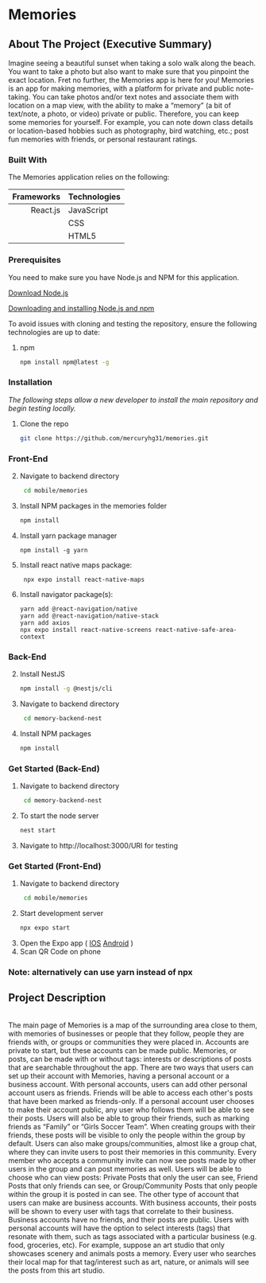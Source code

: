 # Memories


<!-- ABOUT THE PROJECT -->
## About The Project (Executive Summary)

Imagine seeing a beautiful sunset when taking a solo walk along the beach. You want to take a photo but also want to make sure that you pinpoint the exact location. Fret no further, the Memories app is here for you! Memories is an app for making memories, with a platform for private and public note-taking. You can take photos and/or text notes and associate them with location on a map view, with the ability to make a “memory” (a bit of text/note, a photo, or video) private or public. Therefore, you can keep some memories for yourself. For example, you can note down class details or location-based hobbies such as photography, bird watching, etc.; post fun memories with friends, or personal restaurant ratings.


### Built With

The Memories application relies on the following:

| Frameworks                    | Technologies                      |
| ---:                          | :----                             |
| React.js                      | JavaScript                        |
|                               | CSS                               |
|                               | HTML5                             |

### Prerequisites

You need to make sure you have Node.js and NPM for this application.

[Download Node.js](https://nodejs.org/en/download)

[Downloading and installing Node.js and npm](https://docs.npmjs.com/downloading-and-installing-node-js-and-npm)

To avoid issues with cloning and testing the repository, ensure the following technologies are up to date:
1. npm
    ```sh
    npm install npm@latest -g
    ```
### Installation 
_The following steps allow a new developer to install the main repository and begin testing locally._
1. Clone the repo
   ```sh
   git clone https://github.com/mercuryhg31/memories.git
   ```
### Front-End

2. Navigate to backend directory
   ```sh
    cd mobile/memories
    ```
3. Install NPM packages in the memories folder
   ```sh
   npm install
   ```
4. Install yarn package manager
    ```
    npm install -g yarn
    ```
5. Install react native maps package:
   ```
    npx expo install react-native-maps
    ```
6. Install navigator package(s):
    ```
    yarn add @react-navigation/native
    yarn add @react-navigation/native-stack
    yarn add axios
    npx expo install react-native-screens react-native-safe-area-context
    ```

### Back-End
2. Install NestJS
   ```sh
   npm install -g @nestjs/cli
   ```
3. Navigate to backend directory
   ```sh
    cd memory-backend-nest
    ```
4. Install NPM packages
    ```sh
   npm install
   ```
    
### Get Started (Back-End)

1. Navigate to backend directory
   ```sh
    cd memory-backend-nest
    ```
2. To start the node server
    ```sh
    nest start
    ```
3. Navigate to http://localhost:3000/URI for testing

### Get Started (Front-End)

1. Navigate to backend directory
   ```sh
    cd mobile/memories
    ```
2. Start development server
    ```sh
    npx expo start
    ```
2. Open the Expo app ( [IOS](https://apps.apple.com/us/app/expo-go/id982107779) [Android](https://play.google.com/store/apps/details?id=host.exp.exponent&hl=en_US&gl=US) )
3. Scan QR Code on phone



### Note: alternatively can use yarn instead of npx


<h2> Project Description </h2> <br>
The main page of Memories is a map of the surrounding area close to them, with memories of businesses or people that they follow, people they are friends with, or groups or communities they were placed in. Accounts are private to start, but these accounts can be made public. Memories, or posts, can be made with or without tags: interests or descriptions of posts that are searchable throughout the app.  There are two ways that users can set up their account with Memories, having a personal account or a business account.
With personal accounts, users can add other personal account users as friends. Friends will be able to access each other's posts that have been marked as friends-only. If a personal account user chooses to make their account public, any user who follows them will be able to see their posts.
Users will also be able to group their friends, such as marking friends as “Family” or “Girls Soccer Team”. When creating groups with their friends, these posts will be visible to only the people within the group by default. Users can also make groups/communities, almost like a group chat, where they can invite users to post their memories in this community. Every member who accepts a community invite can now see posts made by other users in the group and can post memories as well. Users will be able to choose who can view posts: Private Posts that only the user can see, Friend Posts that only friends can see, or Group/Community Posts that only people within the group it is posted in can see.
The other type of account that users can make are business accounts. With business accounts, their posts will be shown to every user with tags that correlate to their business. Business accounts have no friends, and their posts are public. Users with personal accounts will have the option to select interests (tags) that resonate with them, such as tags associated with a particular business (e.g. food, groceries, etc). For example, suppose an art studio that only showcases scenery and animals posts a memory. Every user who searches their local map for that tag/interest such as art, nature, or animals will see the posts from this art studio.
